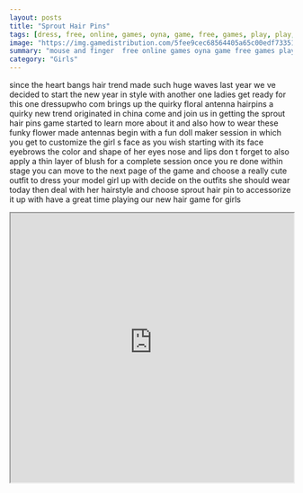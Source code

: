 ```yaml
---
layout: posts
title: "Sprout Hair Pins"
tags: [dress, free, online, games, oyna, game, free, games, play, play, games]
image: "https://img.gamedistribution.com/5fee9cec68564405a65c00edf73351a2.jpg"
summary: "mouse and finger  free online games oyna game free games play play games"
category: "Girls"
---
```


since the heart bangs hair trend made such huge waves last year we ve decided to start the new year in style with another one ladies get ready for this one dressupwho com brings up the quirky floral antenna hairpins a quirky new trend originated in china come and join us in getting the sprout hair pins game started to learn more about it and also how to wear these funky flower made antennas begin with a fun doll maker session in which you get to customize the girl s face as you wish starting with its face eyebrows the color and shape of her eyes nose and lips don t forget to also apply a thin layer of blush for a complete session once you re done within stage you can move to the next page of the game and choose a really cute outfit to dress your model girl up with decide on the outfits she should wear today then deal with her hairstyle and choose sprout hair pin to accessorize it up with have a great time playing our new hair game for girls

<iframe width="100%" height="480px;" src="https://html5.gamedistribution.com/5fee9cec68564405a65c00edf73351a2/"></iframe>